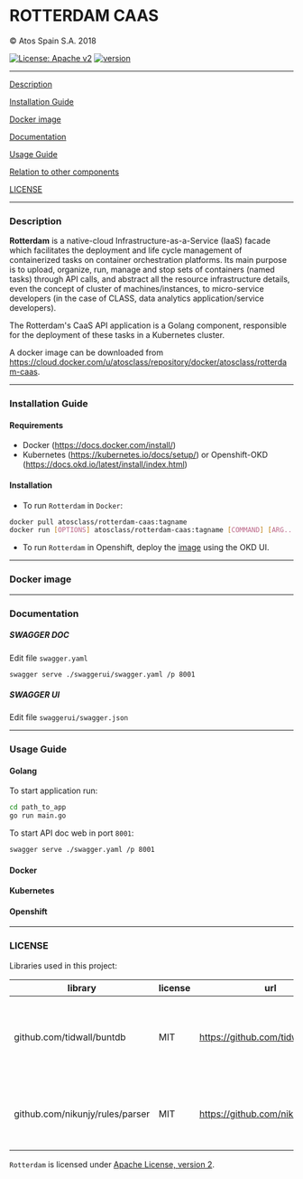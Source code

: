 # ROTTERDAM CAAS

&copy; Atos Spain S.A. 2018

[![License: Apache v2](https://img.shields.io/badge/License-Apache%20v2-blue.svg)](https://www.apache.org/licenses/LICENSE-2.0.html)
[![version](https://img.shields.io/badge/version-1.1.2-blue.svg)]()


-----------------------

[Description](#description)

[Installation Guide](#installation-guide)

[Docker image](#docker-image)

[Documentation](#documentation)

[Usage Guide](#usage-guide)

[Relation to other components](#porject-class:-relation-to-other-components)

[LICENSE](#license)

-----------------------

### Description

**Rotterdam** is a native-cloud Infrastructure-as-a-Service (IaaS) facade which facilitates the deployment and life cycle management of containerized tasks on container orchestration platforms. Its main purpose is to upload, organize, run, manage and stop sets of containers (named tasks) through API calls, and abstract all the resource infrastructure details, even the concept of cluster of machines/instances, to micro-service developers (in the case of CLASS, data analytics application/service developers).

The Rotterdam's CaaS API application is a Golang component, responsible for the deployment of these tasks in a Kubernetes cluster.

A docker image can be downloaded from https://cloud.docker.com/u/atosclass/repository/docker/atosclass/rotterdam-caas.

-----------------------

### Installation Guide

#### Requirements

- Docker (https://docs.docker.com/install/)
- Kubernetes (https://kubernetes.io/docs/setup/) or Openshift-OKD (https://docs.okd.io/latest/install/index.html)

#### Installation

- To run `Rotterdam` in `Docker`:

```bash
docker pull atosclass/rotterdam-caas:tagname
docker run [OPTIONS] atosclass/rotterdam-caas:tagname [COMMAND] [ARG...]
```

- To run `Rotterdam` in Openshift, deploy the [image](https://cloud.docker.com/u/atosclass/repository/docker/atosclass/rotterdam-caas) using the OKD UI.


-----------------------

### Docker image

-----------------------

### Documentation

##### SWAGGER DOC

Edit file `swagger.yaml`

```bash
swagger serve ./swaggerui/swagger.yaml /p 8001
```

##### SWAGGER UI

Edit file `swaggerui/swagger.json`



-----------------------

### Usage Guide

#### Golang

To start application run:

```bash
cd path_to_app
go run main.go
```

To start API doc web in port `8001`:

```bash
swagger serve ./swagger.yaml /p 8001
```


#### Docker

#### Kubernetes

#### Openshift


-----------------------

### LICENSE

Libraries used in this project:

| library                         | license | url                                   | description |
|---------------------------------|---------|---------------------------------------|-------------|
| github.com/tidwall/buntdb | MIT | https://github.com/tidwall/buntdb | BuntDB is a low-level, in-memory, key/value store in pure Go |
| github.com/nikunjy/rules/parser | MIT | https://github.com/nikunjy/rules | Rules engine written in golang with the help of antlr |


`Rotterdam` is licensed under [Apache License, version 2](LICENSE.TXT).
